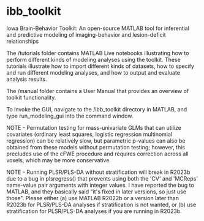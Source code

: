 # ibb_toolkit
Iowa Brain-Behavior Toolkit: An open-source MATLAB tool for inferential and predictive modeling of imaging-behavior and lesion-deficit relationships

The /tutorials folder contains MATLAB Live notebooks illustrating how to perform different kinds of modeling analyses using the toolkit. These tutorials illustrate how to import different kinds of datasets, how to specify and run different modeling analyses, and how to output and evaluate analysis results. 

The /manual folder contains a User Manual that provides an overview of toolkit functionality. 

To invoke the GUI, navigate to the /ibb_toolkit directory in MATLAB, and type run_modeling_gui into the command window. 

NOTE - Permutation testing for mass-univariate GLMs that can utilize covariates (ordinary least squares, logistic regression multinomial regression) can be relatively slow, but parametric p-values can also be obtained from these models without permutation testing; however, this precludes use of the cFWE procedure and requires correction across all voxels, which may be more conservative. 

NOTE - Running PLSR/PLS-DA without stratification will break in R2023b due to a bug in plsregress() that prevents using both the 'CV' and 'MCReps' name-value pair arguments with integer values. I have reported the bug to MATLAB, and they basically said "it's fixed in later versions, so just use those". Please either (a) use MATLAB R2022b or a version later than R2023b for PLSR/PLS-DA analyses if stratification is not wanted, or (b) use stratification for PLSR/PLS-DA analyses if you are running in R2023b. 

